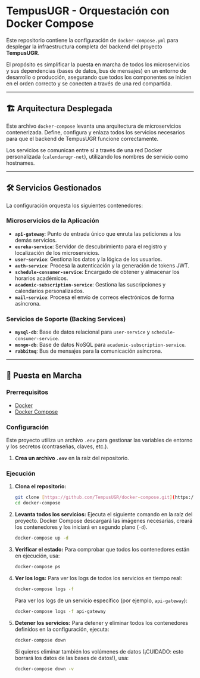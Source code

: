 # TempusUGR - Orquestación con Docker Compose

Este repositorio contiene la configuración de `docker-compose.yml` para desplegar la infraestructura completa del backend del proyecto **TempusUGR**.

El propósito es simplificar la puesta en marcha de todos los microservicios y sus dependencias (bases de datos, bus de mensajes) en un entorno de desarrollo o producción, asegurando que todos los componentes se inicien en el orden correcto y se conecten a través de una red compartida.

---

## 🏗️ Arquitectura Desplegada

Este archivo `docker-compose` levanta una arquitectura de microservicios contenerizada. Define, configura y enlaza todos los servicios necesarios para que el backend de TempusUGR funcione correctamente.

Los servicios se comunican entre sí a través de una red Docker personalizada (`calendarugr-net`), utilizando los nombres de servicio como hostnames.

---

## 🛠️ Servicios Gestionados

La configuración orquesta los siguientes contenedores:

### Microservicios de la Aplicación
* **`api-gateway`**: Punto de entrada único que enruta las peticiones a los demás servicios.
* **`eureka-service`**: Servidor de descubrimiento para el registro y localización de los microservicios.
* **`user-service`**: Gestiona los datos y la lógica de los usuarios.
* **`auth-service`**: Procesa la autenticación y la generación de tokens JWT.
* **`schedule-consumer-service`**: Encargado de obtener y almacenar los horarios académicos.
* **`academic-subscription-service`**: Gestiona las suscripciones y calendarios personalizados.
* **`mail-service`**: Procesa el envío de correos electrónicos de forma asíncrona.

### Servicios de Soporte (Backing Services)
* **`mysql-db`**: Base de datos relacional para `user-service` y `schedule-consumer-service`.
* **`mongo-db`**: Base de datos NoSQL para `academic-subscription-service`.
* **`rabbitmq`**: Bus de mensajes para la comunicación asíncrona.

---

## 🚀 Puesta en Marcha

### **Prerrequisitos**

* [Docker](https://www.docker.com/get-started/)
* [Docker Compose](https://docs.docker.com/compose/install/)

### **Configuración**

Este proyecto utiliza un archivo `.env` para gestionar las variables de entorno y los secretos (contraseñas, claves, etc.).

1.  **Crea un archivo `.env`** en la raíz del repositorio.

### **Ejecución**

1.  **Clona el repositorio:**
    ```bash
    git clone [https://github.com/TempusUGR/docker-compose.git](https://github.com/TempusUGR/docker-compose.git)
    cd docker-compose
    ```
2.  **Levanta todos los servicios:**
    Ejecuta el siguiente comando en la raíz del proyecto. Docker Compose descargará las imágenes necesarias, creará los contenedores y los iniciará en segundo plano (`-d`).
    ```bash
    docker-compose up -d
    ```
3.  **Verificar el estado:**
    Para comprobar que todos los contenedores están en ejecución, usa:
    ```bash
    docker-compose ps
    ```
4.  **Ver los logs:**
    Para ver los logs de todos los servicios en tiempo real:
    ```bash
    docker-compose logs -f
    ```
    Para ver los logs de un servicio específico (por ejemplo, `api-gateway`):
    ```bash
    docker-compose logs -f api-gateway
    ```
5.  **Detener los servicios:**
    Para detener y eliminar todos los contenedores definidos en la configuración, ejecuta:
    ```bash
    docker-compose down
    ```
    Si quieres eliminar también los volúmenes de datos (¡CUIDADO: esto borrará los datos de las bases de datos!), usa:
    ```bash
    docker-compose down -v
    ```
